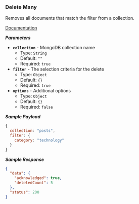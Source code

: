 ### Delete Many

Removes all documents that match the filter from a collection.

[Documentation](https://www.mongodb.com/docs/manual/reference/method/db.collection.deleteMany/)

***Parameters***

- **`collection`** - MongoDB collection name
  - Type: `String`
  - Default: `""`
  - Required: `true`
- **`filter`** - The selection criteria for the delete
  - Type: `Object`
  - Default: `{}`
  - Required: `true`
- **`options`** - Additional options
  - Type: `Object`
  - Default: `{}`
  - Required: `false`

***Sample Payload***

```js
{
  collection: "posts",
  filter: {
    category: "technology"
  }
}
```

***Sample Response***

```json
{
  "data": {
    "acknowledged": true,
    "deletedCount": 5
  },
  "status": 200
}
```
